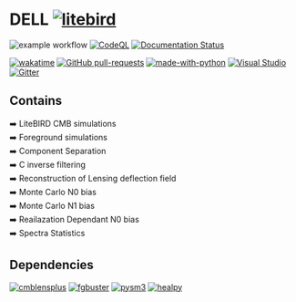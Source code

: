 # DELL [![litebird](https://img.shields.io/static/v1?label=submodule%20of&message=LiteBIRD-Lensing&color=blue)](https://github.com/litebird/LiteBIRD-lensing)

![example workflow](https://github.com/antolonappan/dell/actions/workflows/update.yml/badge.svg)
[![CodeQL](https://github.com/antolonappan/dell/actions/workflows/github-code-scanning/codeql/badge.svg)](https://github.com/antolonappan/dell/actions/workflows/github-code-scanning/codeql)
[![Documentation Status](https://readthedocs.org/projects/dell/badge/?version=latest)](https://dell.readthedocs.io/en/latest/?badge=latest)

[![wakatime](https://wakatime.com/badge/github/antolonappan/dell.svg)](https://wakatime.com/badge/github/antolonappan/dell)
[![GitHub pull-requests](https://img.shields.io/github/issues-pr/antolonappan/dell.svg)](https://GitHub.com/antolonappan/dell/pull/)
[![made-with-python](https://img.shields.io/badge/Made%20with-Python-1f425f.svg)](https://www.python.org/)
[![Visual Studio](https://img.shields.io/badge/Made%20in-VScode-orange)](https://code.visualstudio.com)
[![Gitter](https://badges.gitter.im/LBdell/community.svg)](https://gitter.im/LBdell/community?utm_source=badge&utm_medium=badge&utm_campaign=pr-badge)

## Contains

:arrow_right: LiteBIRD CMB simulations <br />
:arrow_right: Foreground simulations <br />
:arrow_right: Component Separation <br />
:arrow_right: C inverse filtering <br />
:arrow_right: Reconstruction of Lensing deflection field <br />
:arrow_right: Monte Carlo N0 bias <br />
:arrow_right: Monte Carlo N1 bias <br />
:arrow_right: Reailazation Dependant N0 bias <br />
:arrow_right: Spectra Statistics <br />


## Dependencies
[![cmblensplus](https://img.shields.io/badge/-cmblensplus-blue)](https://github.com/toshiyan/cmblensplus)
[![fgbuster](https://img.shields.io/badge/-FGBuster-brightgreen)](https://github.com/fgbuster/fgbuster)
[![pysm3](https://img.shields.io/badge/-pysm3-yellow)](https://github.com/galsci/pysm)
[![healpy](https://img.shields.io/badge/-healpy-orange)](https://github.com/healpy/healpy)
